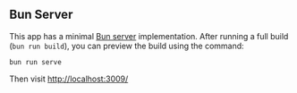 ## Bun Server

This app has a minimal [Bun server](https://bun.sh/docs/api/http#bun-serve)
implementation. After running a full build (```bun run build```), you can preview the build using the
command:

```
bun run serve
```

Then visit [http://localhost:3009/](http://localhost:3009/)
